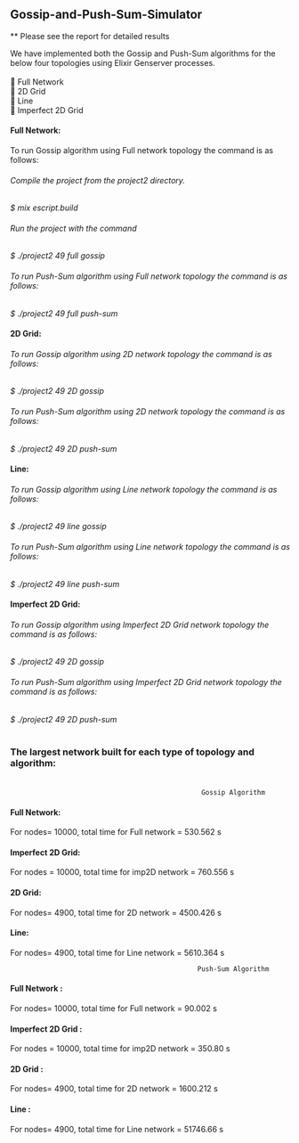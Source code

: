 ## Gossip-and-Push-Sum-Simulator

** Please see the report for detailed results

We have implemented both the Gossip and Push-Sum algorithms for the below four topologies using Elixir Genserver processes.<br /><br />
	Full Network <br />
	2D Grid <br />
	Line <br />
	Imperfect 2D Grid <br />

#### Full Network:
To run Gossip algorithm using Full network topology the command is as follows:<br />
###### Compile the project from the project2 directory.<br />
*$ mix escript.build*<br />
###### Run the project with the command<br />
*$ ./project2 49 full gossip*<br />
###### To run Push-Sum algorithm using Full network topology the command is as follows:<br />
*$ ./project2 49 full push-sum*<br />

#### 2D Grid:
###### To run Gossip algorithm using 2D network topology the command is as follows:<br />
*$ ./project2 49 2D gossip*<br />
###### To run Push-Sum algorithm using 2D network topology the command is as follows:<br />
*$ ./project2 49 2D push-sum*<br />

#### Line:
###### To run Gossip algorithm using Line network topology the command is as follows:<br />
*$ ./project2 49 line gossip*<br />

###### To run Push-Sum algorithm using Line network topology the command is as follows:<br />
*$ ./project2 49 line push-sum*<br />

#### Imperfect 2D Grid:
###### To run Gossip algorithm using Imperfect 2D Grid network topology the command is as follows:<br />
*$ ./project2 49 2D gossip*<br />

###### To run Push-Sum algorithm using Imperfect 2D Grid network topology the command is as follows:<br />
*$ ./project2 49 2D push-sum*<br /><br />

### The largest network built for each type of topology and algorithm:<br /><br />
                                                            
                                                    Gossip Algorithm
#### Full Network:
For nodes= 10000, total time for Full network = 530.562 s<br />

#### Imperfect 2D Grid:
For nodes = 10000, total time for imp2D network = 760.556 s<br />

#### 2D Grid:
For nodes= 4900, total time for 2D network = 4500.426 s<br />

#### Line:
For nodes= 4900, total time for Line network = 5610.364 s<br />

                                                   Push-Sum Algorithm
#### Full Network :
For nodes= 10000, total time for Full network = 90.002 s<br />

#### Imperfect 2D Grid :
For nodes = 10000, total time for imp2D network = 350.80 s<br />

#### 2D Grid :
For nodes= 4900, total time for 2D network = 1600.212 s<br />

#### Line :
For nodes= 4900, total time for Line network = 51746.66 s<br />
